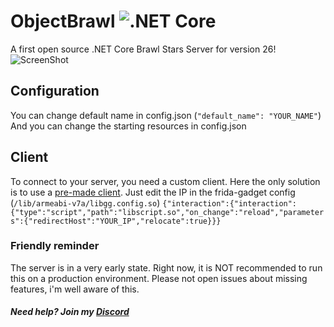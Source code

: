 # ObjectBrawl ![.NET Core](https://github.com/VitalikObject/BrawlStars-Server/workflows/.NET%20Core/badge.svg?branch=master)
A first open source .NET Core Brawl Stars Server for version 26!
![ScreenShot](https://cdn.discordapp.com/attachments/728556050285985823/728667043397632010/Screenshot_20200703-204228_BS_v26.jpg) 

## Configuration
You can change default name in config.json
(```"default_name": "YOUR_NAME"```)
And you can change the starting resources in config.json

## Client
To connect to your server, you need a custom client. Here the only solution is to use a [pre-made client](https://drive.google.com/file/d/13CevFvqsLW2xzjEEOWGSh__1xRSXJmFh/view?usp=sharing).
Just edit the IP in the frida-gadget config (```/lib/armeabi-v7a/libgg.config.so```)
```{"interaction":{"interaction":{"type":"script","path":"libscript.so","on_change":"reload","parameters":{"redirectHost":"YOUR_IP","relocate":true}}}```

### Friendly reminder
The server is in a very early state. Right now, it is NOT recommended to run this on a production environment. Please not open issues about missing features, i'm well aware of this. 

##### Need help? Join my [Discord](https://discord.gg/VPWMxWm)

